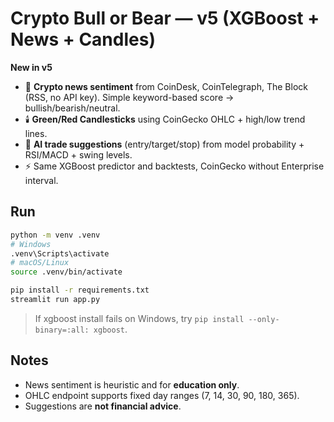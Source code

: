 # Crypto Bull or Bear — v5 (XGBoost + News + Candles)

**New in v5**
- 📰 **Crypto news sentiment** from CoinDesk, CoinTelegraph, The Block (RSS, no API key). Simple keyword-based score → bullish/bearish/neutral.
- 🕯️ **Green/Red Candlesticks** using CoinGecko OHLC + high/low trend lines.
- 🤖 **AI trade suggestions** (entry/target/stop) from model probability + RSI/MACD + swing levels.
- ⚡ Same XGBoost predictor and backtests, CoinGecko without Enterprise interval.

## Run
```bash
python -m venv .venv
# Windows
.venv\Scripts\activate
# macOS/Linux
source .venv/bin/activate

pip install -r requirements.txt
streamlit run app.py
```
> If xgboost install fails on Windows, try `pip install --only-binary=:all: xgboost`.

## Notes
- News sentiment is heuristic and for **education only**.
- OHLC endpoint supports fixed day ranges (7, 14, 30, 90, 180, 365).
- Suggestions are **not financial advice**.
